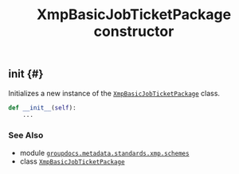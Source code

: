 ﻿---
title: XmpBasicJobTicketPackage constructor
second_title: GroupDocs.Metadata for Python via .NET API References
description: 
type: docs
url: /python-net/groupdocs.metadata.standards.xmp.schemes/xmpbasicjobticketpackage/__init__/
is_root: false
weight: 10
---

## __init__ {#}

Initializes a new instance of the [`XmpBasicJobTicketPackage`](/metadata/python-net/groupdocs.metadata.standards.xmp.schemes/xmpbasicjobticketpackage) class.



```python
def __init__(self):
    ...
```





### See Also
* module [`groupdocs.metadata.standards.xmp.schemes`](../../)
* class [`XmpBasicJobTicketPackage`](/metadata/python-net/groupdocs.metadata.standards.xmp.schemes/xmpbasicjobticketpackage)
